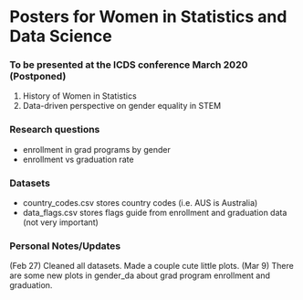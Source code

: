 # Posters for Women in Statistics and Data Science
### To be presented at the ICDS conference March 2020 (Postponed)

1. History of Women in Statistics
2. Data-driven perspective on gender equality in STEM


### Research questions
- enrollment in grad programs by gender
- enrollment vs graduation rate

### Datasets
- country_codes.csv stores country codes (i.e. AUS is Australia)
- data_flags.csv stores flags guide from enrollment and graduation data (not very important)

### Personal Notes/Updates

(Feb 27) Cleaned all datasets. Made a couple cute little plots.
(Mar 9) There are some new plots in gender_da about grad program enrollment and graduation.
